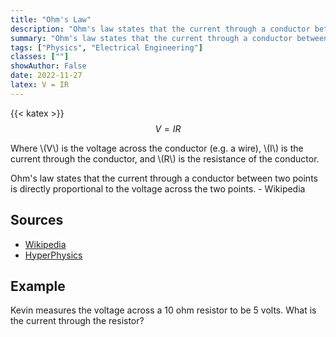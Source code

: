 ```yaml
---
title: "Ohm's Law"
description: "Ohm's law states that the current through a conductor between two points is directly proportional to the voltage across the two points."
summary: "Ohm's law states that the current through a conductor between two points is directly proportional to the voltage across the two points."
tags: ["Physics", "Electrical Engineering"]
classes: [""]
showAuthor: False
date: 2022-11-27
latex: V = IR
---
```

{{< katex >}}
$$V = IR$$

Where
\\(V\\) is the voltage across the conductor (e.g. a wire),
\\(I\\) is the current through the conductor, and
\\(R\\) is the resistance of the conductor.

Ohm's law states that the current through a conductor between two points is directly proportional to the voltage across the two points. - Wikipedia

## Sources
- [Wikipedia](https://en.wikipedia.org/wiki/Ohm%27s_law)
- [HyperPhysics](http://hyperphysics.phy-astr.gsu.edu/hbase/electric/ohmlaw.html)

## Example

Kevin measures the voltage across a 10 ohm resistor to be 5 volts. What is the current through the resistor?


